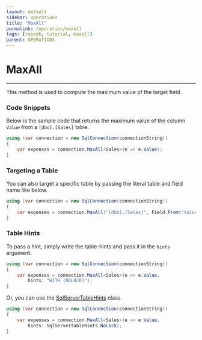 ```yaml
---
layout: default
sidebar: operations
title: "MaxAll"
permalink: /operation/maxall
tags: [repodb, tutorial, maxall]
parent: OPERATIONS
---
```


# MaxAll

---

This method is used to compute the maximum value of the target field.

### Code Snippets

Below is the sample code that returns the maximum value of the column `Value` from a `[dbo].[Sales]` table.

```csharp
using (var connection = new SqlConnection(connectionString))
{
    var expenses = connection.MaxAll<Sales>(e => e.Value);
}
```

### Targeting a Table

You can also target a specific table by passing the literal table and field name like below.

```csharp
using (var connection = new SqlConnection(connectionString))
{
    var expenses = connection.MaxAll("[dbo].[Sales]", Field.From("Value"));
}
```

### Table Hints

To pass a hint, simply write the table-hints and pass it in the `hints` argument.

```csharp
using (var connection = new SqlConnection(connectionString))
{
    var expenses = connection.MaxAll<Sales>(e => e.Value,
        hints: "WITH (NOLOCK)");
}
```

Or, you can use the [SqlServerTableHints](/class/sqlservertablehints) class.

```csharp
using (var connection = new SqlConnection(connectionString))
{
    var expenses = connection.MaxAll<Sales>(e => e.Value,
        hints: SqlServerTableHints.NoLock);
}
```
